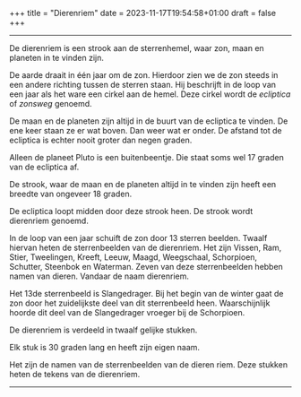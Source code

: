 +++
title = "Dierenriem"
date = 2023-11-17T19:54:58+01:00
draft = false
+++

---
De dierenriem is een strook aan de sterrenhemel, waar zon, maan en
planeten in te vinden zijn.

De aarde draait in één jaar om de zon. Hierdoor zien we de zon steeds in
een andere richting tussen de sterren staan. Hij beschrijft in de loop
van een jaar als het ware een cirkel aan de hemel. Deze cirkel wordt de
*ecliptica* of *zonsweg* genoemd.

De maan en de planeten zijn altijd in de buurt van de ecliptica te
vinden. De ene keer staan ze er wat boven. Dan weer wat er onder. De
afstand tot de ecliptica is echter nooit groter dan negen graden.

Alleen de planeet Pluto is een buitenbeentje. Die staat soms wel 17
graden van de ecliptica af.

De strook, waar de maan en de planeten altijd in te vinden zijn heeft
een breedte van ongeveer 18 graden.

De ecliptica loopt midden door deze strook heen. De strook wordt
dierenriem genoemd.

In de loop van een jaar schuift de zon door 13 sterren beelden. Twaalf
hiervan heten de sterrenbeelden van de dierenriem. Het zijn Vissen, Ram,
Stier, Tweelingen, Kreeft, Leeuw, Maagd, Weegschaal, Schorpioen,
Schutter, Steenbok en Waterman. Zeven van deze sterrenbeelden hebben
namen van dieren. Vandaar de naam dierenriem.

Het 13de sterrenbeeld is Slangedrager. Bij het begin van de winter gaat
de zon door het zuidelijkste deel van dit sterrenbeeld heen.
Waarschijnlijk hoorde dit deel van de Slangedrager vroeger bij de
Schorpioen.

De dierenriem is verdeeld in twaalf gelijke stukken.

Elk stuk is 30 graden lang en heeft zijn eigen naam.

Het zijn de namen van de sterrenbeelden van de dieren riem. Deze stukken
heten de tekens van de dierenriem.

---
